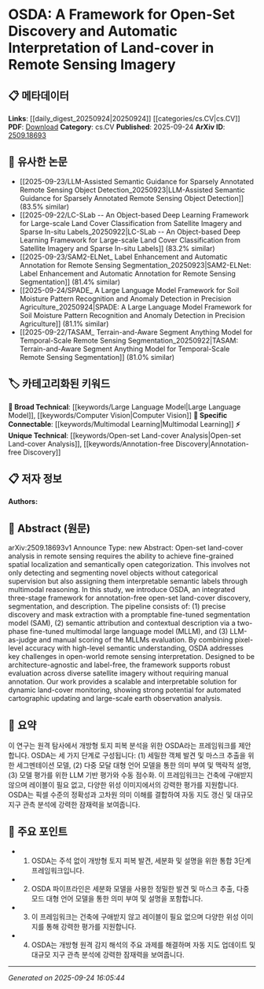 <!-- KEYWORD_LINKING_METADATA:
{
  "processed_timestamp": "2025-09-24T16:05:44.131706",
  "vocabulary_version": "1.0",
  "selected_keywords": [
    "Open-set Land-cover Analysis",
    "Multimodal Learning",
    "Large Language Model",
    "Computer Vision",
    "Annotation-free Discovery"
  ],
  "rejected_keywords": [],
  "similarity_scores": {
    "Open-set Land-cover Analysis": 0.78,
    "Multimodal Learning": 0.82,
    "Large Language Model": 0.8,
    "Computer Vision": 0.75,
    "Annotation-free Discovery": 0.77
  },
  "extraction_method": "AI_prompt_based",
  "budget_applied": true,
  "candidates_json": {
    "candidates": [
      {
        "surface": "Open-set land-cover analysis",
        "canonical": "Open-set Land-cover Analysis",
        "aliases": [
          "Open-set Land-cover"
        ],
        "category": "unique_technical",
        "rationale": "This term encapsulates the novel approach of analyzing land-cover without predefined categories, which is central to the paper's contribution.",
        "novelty_score": 0.75,
        "connectivity_score": 0.65,
        "specificity_score": 0.8,
        "link_intent_score": 0.78
      },
      {
        "surface": "Multimodal reasoning",
        "canonical": "Multimodal Learning",
        "aliases": [
          "Multimodal Analysis"
        ],
        "category": "specific_connectable",
        "rationale": "Multimodal reasoning is key to the semantic interpretation process described, linking it to broader multimodal learning techniques.",
        "novelty_score": 0.6,
        "connectivity_score": 0.85,
        "specificity_score": 0.7,
        "link_intent_score": 0.82
      },
      {
        "surface": "Large Language Model",
        "canonical": "Large Language Model",
        "aliases": [
          "LLM"
        ],
        "category": "broad_technical",
        "rationale": "LLMs are central to the framework's semantic attribution and evaluation processes, connecting to a well-established field.",
        "novelty_score": 0.5,
        "connectivity_score": 0.9,
        "specificity_score": 0.6,
        "link_intent_score": 0.8
      },
      {
        "surface": "Segmentation model",
        "canonical": "Computer Vision",
        "aliases": [
          "Segmentation"
        ],
        "category": "broad_technical",
        "rationale": "Segmentation models are a fundamental aspect of computer vision, which is crucial for the framework's initial discovery stage.",
        "novelty_score": 0.4,
        "connectivity_score": 0.88,
        "specificity_score": 0.65,
        "link_intent_score": 0.75
      },
      {
        "surface": "Annotation-free discovery",
        "canonical": "Annotation-free Discovery",
        "aliases": [
          "Unsupervised Discovery"
        ],
        "category": "unique_technical",
        "rationale": "This term highlights the innovative approach of discovering land-cover without manual annotations, a key differentiator of the framework.",
        "novelty_score": 0.7,
        "connectivity_score": 0.6,
        "specificity_score": 0.78,
        "link_intent_score": 0.77
      }
    ],
    "ban_list_suggestions": [
      "framework",
      "model",
      "evaluation",
      "analysis"
    ]
  },
  "decisions": [
    {
      "candidate_surface": "Open-set land-cover analysis",
      "resolved_canonical": "Open-set Land-cover Analysis",
      "decision": "linked",
      "scores": {
        "novelty": 0.75,
        "connectivity": 0.65,
        "specificity": 0.8,
        "link_intent": 0.78
      }
    },
    {
      "candidate_surface": "Multimodal reasoning",
      "resolved_canonical": "Multimodal Learning",
      "decision": "linked",
      "scores": {
        "novelty": 0.6,
        "connectivity": 0.85,
        "specificity": 0.7,
        "link_intent": 0.82
      }
    },
    {
      "candidate_surface": "Large Language Model",
      "resolved_canonical": "Large Language Model",
      "decision": "linked",
      "scores": {
        "novelty": 0.5,
        "connectivity": 0.9,
        "specificity": 0.6,
        "link_intent": 0.8
      }
    },
    {
      "candidate_surface": "Segmentation model",
      "resolved_canonical": "Computer Vision",
      "decision": "linked",
      "scores": {
        "novelty": 0.4,
        "connectivity": 0.88,
        "specificity": 0.65,
        "link_intent": 0.75
      }
    },
    {
      "candidate_surface": "Annotation-free discovery",
      "resolved_canonical": "Annotation-free Discovery",
      "decision": "linked",
      "scores": {
        "novelty": 0.7,
        "connectivity": 0.6,
        "specificity": 0.78,
        "link_intent": 0.77
      }
    }
  ]
}
-->

# OSDA: A Framework for Open-Set Discovery and Automatic Interpretation of Land-cover in Remote Sensing Imagery

## 📋 메타데이터

**Links**: [[daily_digest_20250924|20250924]] [[categories/cs.CV|cs.CV]]
**PDF**: [Download](https://arxiv.org/pdf/2509.18693.pdf)
**Category**: cs.CV
**Published**: 2025-09-24
**ArXiv ID**: [2509.18693](https://arxiv.org/abs/2509.18693)

## 🔗 유사한 논문
- [[2025-09-23/LLM-Assisted Semantic Guidance for Sparsely Annotated Remote Sensing Object Detection_20250923|LLM-Assisted Semantic Guidance for Sparsely Annotated Remote Sensing Object Detection]] (83.5% similar)
- [[2025-09-22/LC-SLab -- An Object-based Deep Learning Framework for Large-scale Land Cover Classification from Satellite Imagery and Sparse In-situ Labels_20250922|LC-SLab -- An Object-based Deep Learning Framework for Large-scale Land Cover Classification from Satellite Imagery and Sparse In-situ Labels]] (83.2% similar)
- [[2025-09-23/SAM2-ELNet_ Label Enhancement and Automatic Annotation for Remote Sensing Segmentation_20250923|SAM2-ELNet: Label Enhancement and Automatic Annotation for Remote Sensing Segmentation]] (81.4% similar)
- [[2025-09-24/SPADE_ A Large Language Model Framework for Soil Moisture Pattern Recognition and Anomaly Detection in Precision Agriculture_20250924|SPADE: A Large Language Model Framework for Soil Moisture Pattern Recognition and Anomaly Detection in Precision Agriculture]] (81.1% similar)
- [[2025-09-22/TASAM_ Terrain-and-Aware Segment Anything Model for Temporal-Scale Remote Sensing Segmentation_20250922|TASAM: Terrain-and-Aware Segment Anything Model for Temporal-Scale Remote Sensing Segmentation]] (81.0% similar)

## 🏷️ 카테고리화된 키워드
**🧠 Broad Technical**: [[keywords/Large Language Model|Large Language Model]], [[keywords/Computer Vision|Computer Vision]]
**🔗 Specific Connectable**: [[keywords/Multimodal Learning|Multimodal Learning]]
**⚡ Unique Technical**: [[keywords/Open-set Land-cover Analysis|Open-set Land-cover Analysis]], [[keywords/Annotation-free Discovery|Annotation-free Discovery]]

## 📋 저자 정보

**Authors:** 

## 📄 Abstract (원문)

arXiv:2509.18693v1 Announce Type: new 
Abstract: Open-set land-cover analysis in remote sensing requires the ability to achieve fine-grained spatial localization and semantically open categorization. This involves not only detecting and segmenting novel objects without categorical supervision but also assigning them interpretable semantic labels through multimodal reasoning. In this study, we introduce OSDA, an integrated three-stage framework for annotation-free open-set land-cover discovery, segmentation, and description. The pipeline consists of: (1) precise discovery and mask extraction with a promptable fine-tuned segmentation model (SAM), (2) semantic attribution and contextual description via a two-phase fine-tuned multimodal large language model (MLLM), and (3) LLM-as-judge and manual scoring of the MLLMs evaluation. By combining pixel-level accuracy with high-level semantic understanding, OSDA addresses key challenges in open-world remote sensing interpretation. Designed to be architecture-agnostic and label-free, the framework supports robust evaluation across diverse satellite imagery without requiring manual annotation. Our work provides a scalable and interpretable solution for dynamic land-cover monitoring, showing strong potential for automated cartographic updating and large-scale earth observation analysis.

## 📝 요약

이 연구는 원격 탐사에서 개방형 토지 피복 분석을 위한 OSDA라는 프레임워크를 제안합니다. OSDA는 세 가지 단계로 구성됩니다: (1) 세밀한 객체 발견 및 마스크 추출을 위한 세그멘테이션 모델, (2) 다중 모달 대형 언어 모델을 통한 의미 부여 및 맥락적 설명, (3) 모델 평가를 위한 LLM 기반 평가와 수동 점수화. 이 프레임워크는 건축에 구애받지 않으며 레이블이 필요 없고, 다양한 위성 이미지에서의 강력한 평가를 지원합니다. OSDA는 픽셀 수준의 정확성과 고차원 의미 이해를 결합하여 자동 지도 갱신 및 대규모 지구 관측 분석에 강력한 잠재력을 보여줍니다.

## 🎯 주요 포인트

- 1. OSDA는 주석 없이 개방형 토지 피복 발견, 세분화 및 설명을 위한 통합 3단계 프레임워크입니다.
- 2. OSDA 파이프라인은 세분화 모델을 사용한 정밀한 발견 및 마스크 추출, 다중 모드 대형 언어 모델을 통한 의미 부여 및 설명을 포함합니다.
- 3. 이 프레임워크는 건축에 구애받지 않고 레이블이 필요 없으며 다양한 위성 이미지를 통해 강력한 평가를 지원합니다.
- 4. OSDA는 개방형 원격 감지 해석의 주요 과제를 해결하며 자동 지도 업데이트 및 대규모 지구 관측 분석에 강력한 잠재력을 보여줍니다.


---

*Generated on 2025-09-24 16:05:44*